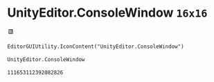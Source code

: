 # UnityEditor.ConsoleWindow `16x16`
<img src="/img/UnityEditor.ConsoleWindow.png" width=16 height=16>

``` CSharp
EditorGUIUtility.IconContent("UnityEditor.ConsoleWindow")
```
```
UnityEditor.ConsoleWindow
```
```
111653112392082826
```
